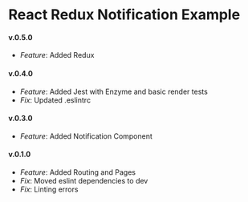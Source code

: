 # React Redux Notification Example

#### v.0.5.0
* *Feature*: Added Redux

#### v.0.4.0
* *Feature*: Added Jest with Enzyme and basic render tests
* *Fix*: Updated .eslintrc

#### v.0.3.0
* *Feature*: Added Notification Component

#### v.0.1.0
* *Feature*: Added Routing and Pages
* *Fix*: Moved eslint dependencies to dev
* *Fix*: Linting errors
